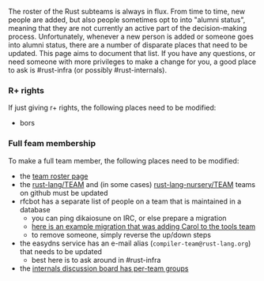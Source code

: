 The roster of the Rust subteams is always in flux. From time to time, new people are added, but also people sometimes opt to into "alumni status", meaning that they are not currently an active part of the decision-making process. Unfortunately, whenever a new person is added or someone goes into alumni status, there are a number of disparate places that need to be updated. This page aims to document that list. If you have any questions, or need someone with more privileges to make a change for you, a good place to ask is #rust-infra (or possibly #rust-internals).

### R+ rights

If just giving r+ rights, the following places need to be modified:

- bors

### Full feam membership

To make a full team member, the following places need to be modified:

- the [team roster page](https://github.com/rust-lang/rust-www/blob/master/team.md)
- the [rust-lang/TEAM](https://github.com/orgs/rust-lang/teams) and (in some cases) [rust-lang-nursery/TEAM](https://github.com/orgs/rust-lang-nursery/teams) teams on github must be updated
- rfcbot has a separate list of people on a team that is maintained in a database
    - you can ping dikaiosune on IRC, or else prepare a migration
    - [here is an example migration that was adding Carol to the tools team](https://github.com/dikaiosune/rust-dashboard/tree/master/migrations/20170222224139_carols10cents_tools_team)
    - to remove someone, simply reverse the up/down steps
- the easydns service has an e-mail alias (`compiler-team@rust-lang.org`) that needs to be updated
    - best here is to ask around in #rust-infra
- the [internals discussion board has per-team groups](https://internals.rust-lang.org/admin/groups/custom)
